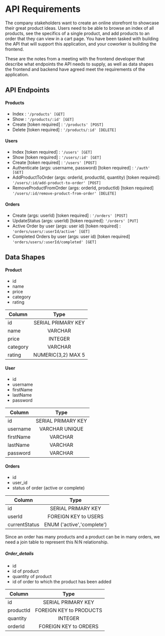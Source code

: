 # API Requirements

The company stakeholders want to create an online storefront to showcase their great product ideas. Users need to be able to browse an index of all products, see the specifics of a single product, and add products to an order that they can view in a cart page. You have been tasked with building the API that will support this application, and your coworker is building the frontend.

These are the notes from a meeting with the frontend developer that describe what endpoints the API needs to supply, as well as data shapes the frontend and backend have agreed meet the requirements of the application.

## API Endpoints

#### Products

-   Index : `'/products' [GET]`
-   Show : `'/products/:id' [GET]`
-   Create [token required] : `'/products' [POST]`
-   Delete [token required] : `'/products/:id' [DELETE]`

#### Users

-   Index [token required] : `'/users' [GET]`
-   Show [token required] : `'/users/:id' [GET]`
-   Create [token required] : `'/users' [POST]`
-   Authenticate (args: username, password) [token required] : `'/auth' [GET]`
-   AddProductToOrder (args: orderId, productId, quantity) [token required]: `'/users/:id/add-product-to-order' [POST]`
-   RemoveProductFromOrder (args: orderId, productId) [token required] `'/users/:id/remove-product-from-order' [DELETE]`

#### Orders

-   Create (args: userId) [token required] : `'/orders' [POST]`
-   UpdateStatus (args: userId) [token required]: `'/orders' [PUT]`
-   Active Order by user (args: user id) [token required] : `'orders/users/:userId/active' [GET]`
-   Completed Orders by user (args: user id) [token required] `'orders/users/:userId/completed' [GET]`

<!-- TBD
### Dashboard
- [OPTIONAL] Top 5 most popular products  : `/top-five-products' [GET]`
- [OPTIONAL] Products by category (args: product category) : `'/products-in-category'[GET]`
-->

## Data Shapes

#### Product

-   id
-   name
-   price
-   category
-   rating

| Column   |        Type        |
| -------- | :----------------: |
| id       | SERIAL PRIMARY KEY |
| name     |      VARCHAR       |
| price    |      INTEGER       |
| category |      VARCHAR       |
| rating   | NUMERIC(3,2) MAX 5 |

#### User

-   id
-   username
-   firstName
-   lastName
-   password

| Column    |        Type        |
| --------- | :----------------: |
| id        | SERIAL PRIMARY KEY |
| username  |   VARCHAR UNIQUE   |
| firstName |      VARCHAR       |
| lastName  |      VARCHAR       |
| password  |      VARCHAR       |

#### Orders

-   id
-   user_id
-   status of order (active or complete)

| Column        |            Type            |
| ------------- | :------------------------: |
| id            |     SERIAL PRIMARY KEY     |
| userId        |    FOREIGN KEY to USERS    |
| currentStatus | ENUM ('active','complete') |

Since an order has many products and a product can be in many orders, we need a join
table to represent this N:N relationship.

##### Order_details

-   id
-   id of product
-   quantity of product
-   id of order to which the product has been added

| Column    |          Type           |
| --------- | :---------------------: |
| id        |   SERIAL PRIMARY KEY    |
| productId | FOREIGN KEY to PRODUCTS |
| quantity  |         INTEGER         |
| orderId   |  FOREIGN KEY to ORDERS  |
